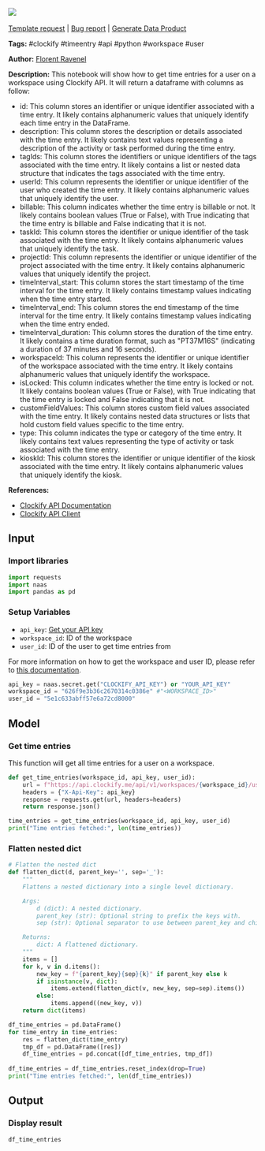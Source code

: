 <a href="https://app.naas.ai/user-redirect/naas/downloader?url=https://raw.githubusercontent.com/jupyter-naas/awesome-notebooks/master/Clockify/Clockify_Get_time_entries_for_a_user_on_workspace.ipynb" target="_parent"><img src="https://naasai-public.s3.eu-west-3.amazonaws.com/Open_in_Naas_Lab.svg"/></a><br><br><a href="https://github.com/jupyter-naas/awesome-notebooks/issues/new?assignees=&labels=&template=template-request.md&title=Tool+-+Action+of+the+notebook+">Template request</a> | <a href="https://github.com/jupyter-naas/awesome-notebooks/issues/new?assignees=&labels=bug&template=bug_report.md&title=Clockify+-+Get+time+entries+for+a+user+on+workspace:+Error+short+description">Bug report</a> | <a href="https://app.naas.ai/user-redirect/naas/downloader?url=https://raw.githubusercontent.com/jupyter-naas/awesome-notebooks/master/Naas/Naas_Start_data_product.ipynb" target="_parent">Generate Data Product</a>

**Tags:** #clockify #timeentry #api #python #workspace #user

**Author:** [Florent Ravenel](https://www.linkedin.com/in/florent-ravenel/)

**Description:** This notebook will show how to get time entries for a user on a workspace using Clockify API. It will return a dataframe with columns as follow:
- id: This column stores an identifier or unique identifier associated with a time entry. It likely contains alphanumeric values that uniquely identify each time entry in the DataFrame.
- description: This column stores the description or details associated with the time entry. It likely contains text values representing a description of the activity or task performed during the time entry.
- tagIds: This column stores the identifiers or unique identifiers of the tags associated with the time entry. It likely contains a list or nested data structure that indicates the tags associated with the time entry.
- userId: This column represents the identifier or unique identifier of the user who created the time entry. It likely contains alphanumeric values that uniquely identify the user.
- billable: This column indicates whether the time entry is billable or not. It likely contains boolean values (True or False), with True indicating that the time entry is billable and False indicating that it is not.
- taskId: This column stores the identifier or unique identifier of the task associated with the time entry. It likely contains alphanumeric values that uniquely identify the task.
- projectId: This column represents the identifier or unique identifier of the project associated with the time entry. It likely contains alphanumeric values that uniquely identify the project.
- timeInterval_start: This column stores the start timestamp of the time interval for the time entry. It likely contains timestamp values indicating when the time entry started.
- timeInterval_end: This column stores the end timestamp of the time interval for the time entry. It likely contains timestamp values indicating when the time entry ended.
- timeInterval_duration: This column stores the duration of the time entry. It likely contains a time duration format, such as "PT37M16S" (indicating a duration of 37 minutes and 16 seconds).
- workspaceId: This column represents the identifier or unique identifier of the workspace associated with the time entry. It likely contains alphanumeric values that uniquely identify the workspace.
- isLocked: This column indicates whether the time entry is locked or not. It likely contains boolean values (True or False), with True indicating that the time entry is locked and False indicating that it is not.
- customFieldValues: This column stores custom field values associated with the time entry. It likely contains nested data structures or lists that hold custom field values specific to the time entry.
- type: This column indicates the type or category of the time entry. It likely contains text values representing the type of activity or task associated with the time entry.
- kioskId: This column stores the identifier or unique identifier of the kiosk associated with the time entry. It likely contains alphanumeric values that uniquely identify the kiosk.

**References:**
- [Clockify API Documentation](https://docs.clockify.me/#tag/Time-entry/operation/getTimeEntries)
- [Clockify API Client](https://github.com/toggl/clockify-api-python)

## Input

### Import libraries


```python
import requests
import naas
import pandas as pd
```

### Setup Variables
- `api_key`: [Get your API key](https://clockify.me/user/settings)
- `workspace_id`: ID of the workspace
- `user_id`: ID of the user to get time entries from

For more information on how to get the workspace and user ID, please refer to [this documentation](https://docs.clockify.me/#operation/getWorkspaces).


```python
api_key = naas.secret.get("CLOCKIFY_API_KEY") or "YOUR_API_KEY"
workspace_id = "626f9e3b36c2670314c0386e" #"<WORKSPACE_ID>"
user_id = "5e1c633abff57e6a72cd8000"
```

## Model

### Get time entries

This function will get all time entries for a user on a workspace.


```python
def get_time_entries(workspace_id, api_key, user_id):
    url = f"https://api.clockify.me/api/v1/workspaces/{workspace_id}/user/{user_id}/time-entries"
    headers = {"X-Api-Key": api_key}
    response = requests.get(url, headers=headers)
    return response.json()

time_entries = get_time_entries(workspace_id, api_key, user_id)
print("Time entries fetched:", len(time_entries))
```

### Flatten nested dict


```python
# Flatten the nested dict
def flatten_dict(d, parent_key='', sep='_'):
    """
    Flattens a nested dictionary into a single level dictionary.

    Args:
        d (dict): A nested dictionary.
        parent_key (str): Optional string to prefix the keys with.
        sep (str): Optional separator to use between parent_key and child_key.

    Returns:
        dict: A flattened dictionary.
    """
    items = []
    for k, v in d.items():
        new_key = f"{parent_key}{sep}{k}" if parent_key else k
        if isinstance(v, dict):
            items.extend(flatten_dict(v, new_key, sep=sep).items())
        else:
            items.append((new_key, v))
    return dict(items)

df_time_entries = pd.DataFrame()
for time_entry in time_entries:
    res = flatten_dict(time_entry)
    tmp_df = pd.DataFrame([res])
    df_time_entries = pd.concat([df_time_entries, tmp_df])
    
df_time_entries = df_time_entries.reset_index(drop=True)
print("Time entries fetched:", len(df_time_entries))
```

## Output

### Display result


```python
df_time_entries
```

 
